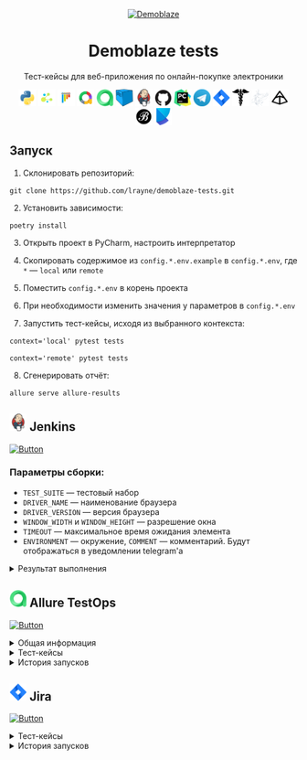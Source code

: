 <p align="center">
  <a href="https://demoblaze.com">
  <picture>
<img alt="Demoblaze" src="https://demoblaze.com/favicon.ico" width="70" height="70">
    </picture>
  </a>
</p>
<h1 align="center">
  Demoblaze tests
</h1>

<p align="center">
Тест-кейсы для веб-приложения по онлайн-покупке электроники
</p>

<p align="center">
<img title="Python" src="resources/icons/python.svg" height="30" width="30"/> 
<img title="Selene" src="resources/icons/selene.png" height="30" width="30"/>  
<img title="Pytest" src="resources/icons/pytest.svg" height="30" width="30"/> 
<img title="Allure Report" src="resources/icons/allure-report.png" height="30" width="30"/> 
<img title="Allure TestOps" src="resources/icons/allure-testops.png" height="30" width="30"/> 
<img title="Selenoid" src="resources/icons/selenoid.png" height="30" width="30"/> 
<img title="Jenkins" src="resources/icons/jenkins.svg" height="30" width="30"/> 
<img title="GitHub" src="resources/icons/github.svg" height="30" width="30"/> 
<img title="Pycharm" src="resources/icons/pycharm.png" height="30" width="30"/> 
<img title="Telegram" src="resources/icons/telegram.png" height="30" width="30"/> 
<img title="Jira" src="resources/icons/jira.png" height="30" width="30"/> 
<img title="Requests" src="resources/icons/requests.png" height="30" width="30"/> 
<img title="Mimesis" src="resources/icons/mimesis.svg" height="30" width="30"/> 
<img title="Pydantic" src="resources/icons/pydantic.svg" height="30" width="30"/> 
<img title="Black" src="resources/icons/black.png" height="30" width="30"/> 
<img title="Poetry" src="resources/icons/poetry.png" height="30" width="30"/>
</p>

## Запуск

1. Склонировать репозиторий:

```
git clone https://github.com/lrayne/demoblaze-tests.git
```

2. Установить зависимости:

```
poetry install
```

3. Открыть проект в PyCharm, настроить интерпретатор

4. Скопировать содержимое из `config.*.env.example` в `config.*.env`, где `*` — `local` или `remote`
5. Поместить `config.*.env` в корень проекта
6. При необходимости изменить значения у параметров в `config.*.env`
7. Запустить тест-кейсы, исходя из выбранного контекста:

```
context='local' pytest tests
```

```
context='remote' pytest tests
```

8. Cгенерировать отчёт:

```
allure serve allure-results
```

## <img title="Jenkins" src="resources/icons/jenkins.svg" height="30" width="30"/> Jenkins

[![Button](https://img.shields.io/badge/Открыть%20сборку-d33732)](https://jenkins.autotests.cloud/job/demoblaze-tests/)

### Параметры сборки:

- `TEST_SUITE` — тестовый набор
- `DRIVER_NAME` — наименование браузера
- `DRIVER_VERSION` — версия браузера
- `WINDOW_WIDTH` и `WINDOW_HEIGHT` — разрешение окна
- `TIMEOUT` — максимальное время ожидания элемента
- `ENVIRONMENT` — окружение, `COMMENT` — комментарий. Будут отображаться в уведомлении telegram'а

<details><summary>Результат выполнения</summary>
<br>
<details><summary>Общая информация</summary>
<br>
<img src="resources/screens/allure-overview.png">
</details>
<details><summary>Тест-кейсы</summary>
<br>
<img src="resources/screens/allure-test-cases.png">
</details>
<details><summary>Видео прохождения тест-кейса</summary>
<br>
<img src="resources/screens/selenoid-video-attach.gif">
<p></p>
</details>
<details><summary>Уведомление в telegram</summary>
<br>
<img src="resources/screens/telegram-notification.png">
</details>
</details>

## <img title="Allure TestOps" src="resources/icons/allure-testops.png" height="30" width="30"/> Allure TestOps

[![Button](https://img.shields.io/badge/Открыть%20проект-21c45e)](https://allure.autotests.cloud/project/4370/dashboards)



<details><summary>Общая информация</summary>
<br>
<img src="resources/screens/allure-testops-overview.png">
</details>

<details><summary>Тест-кейсы</summary>
<br>
<img src="resources/screens/allure-testops-testcases.png">
</details>

<details><summary>История запусков</summary>
<br>
<img src="resources/screens/allure-testops-jobs.png">
</details>

## <img title="Jira" src="resources/icons/jira.png" height="30" width="30"/>  Jira

[![Button](https://img.shields.io/badge/Открыть%20проект-2584ff)](https://https://jira.autotests.cloud/browse/HOMEWORK-1318
)

<details><summary>Тест-кейсы</summary>
<br>
<img src="resources/screens/jira-testcases.png">
</details>

<details><summary>История запусков</summary>
<br>
<img src="resources/screens/jira-launches.png">
</details>
